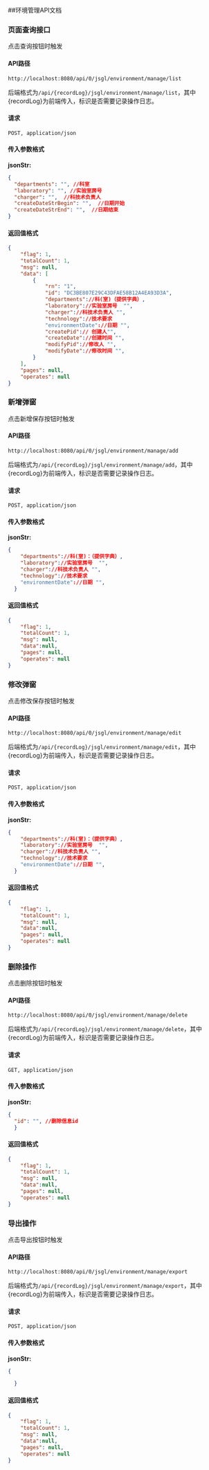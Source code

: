 ##环境管理API文档

### 页面查询接口

点击查询按钮时触发

#### API路径

```http
http://localhost:8080/api/0/jsgl/environment/manage/list
```

后端格式为`/api/{recordLog}/jsgl/environment/manage/list`，其中{recordLog}为前端传入，标识是否需要记录操作日志。

#### 请求

```
POST, application/json
```

#### 传入参数格式
**jsonStr:**
```json
{
  "departments": "", //科室
  "laboratory": "", //实验室房号
  "charger": "",  //科技术负责人
  "createDateStrBegin": "",  //日期开始
  "createDateStrEnd": "",  //日期结束
}
```

#### 返回值格式

```json
{
    "flag": 1,
    "totalCount": 1,
    "msg": null,
    "data": [
		{
			"rn": "1",
			"id": "DC3BE807E29C43DFAE58B12A4EA93D3A",
			"departments"://科(室)（提供字典）,
			"laboratory"://实验室房号  "",
			"charger"://科技术负责人 "",
            "technology"://技术要求
            "environmentDate"://日期 "",
			"createPid":// 创建人"",
			"createDate"://创建时间 "",
			"modifyPid"://修改人 "",
			"modifyDate"://修改时间 "",
		}
    ],
    "pages": null,
    "operates": null
}
```


### 新增弹窗

点击新增保存按钮时触发

#### API路径

```http
http://localhost:8080/api/0/jsgl/environment/manage/add
```

后端格式为`/api/{recordLog}/jsgl/environment/manage/add`，其中{recordLog}为前端传入，标识是否需要记录操作日志。

#### 请求

```
POST, application/json
```

#### 传入参数格式
**jsonStr:**
```json
{
    "departments"://科(室)：（提供字典）,
    "laboratory"://实验室房号  "",
    "charger"://科技术负责人 "",
    "technology"://技术要求
    "environmentDate"://日期 "",
  }
```

#### 返回值格式

```json
{
    "flag": 1,
    "totalCount": 1,
    "msg": null,
    "data":null,
    "pages": null,
    "operates": null
}
```

### 修改弹窗

点击修改保存按钮时触发

#### API路径

```http
http://localhost:8080/api/0/jsgl/environment/manage/edit
```

后端格式为`/api/{recordLog}/jsgl/environment/manage/edit`，其中{recordLog}为前端传入，标识是否需要记录操作日志。

#### 请求

```
POST, application/json
```

#### 传入参数格式
**jsonStr:**
```json
{
    "departments"://科(室)：（提供字典）,
    "laboratory"://实验室房号  "",
    "charger"://科技术负责人 "",
    "technology"://技术要求
    "environmentDate"://日期 "",
  }
```

#### 返回值格式

```json
{
    "flag": 1,
    "totalCount": 1,
    "msg": null,
    "data":null,
    "pages": null,
    "operates": null
}
````

### 删除操作

点击删除按钮时触发

#### API路径

```http
http://localhost:8080/api/0/jsgl/environment/manage/delete
```

后端格式为`/api/{recordLog}/jsgl/environment/manage/delete`，其中{recordLog}为前端传入，标识是否需要记录操作日志。

#### 请求

```
GET, application/json
```

#### 传入参数格式
**jsonStr:**
```json
{
  "id": "", //删除信息id
  }
```

#### 返回值格式

```json
{
    "flag": 1,
    "totalCount": 1,
    "msg": null,
    "data":null,
    "pages": null,
    "operates": null
}
````

### 导出操作

点击导出按钮时触发

#### API路径

```http
http://localhost:8080/api/0/jsgl/environment/manage/export
```

后端格式为`/api/{recordLog}/jsgl/environment/manage/export`，其中{recordLog}为前端传入，标识是否需要记录操作日志。

#### 请求

```
POST, application/json
```

#### 传入参数格式
**jsonStr:**
```json
{

  }
```

#### 返回值格式

```json
{
    "flag": 1,
    "totalCount": 1,
    "msg": null,
    "data":null,
    "pages": null,
    "operates": null
}
````